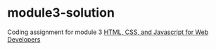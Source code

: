 # module3-solution
Coding assignment for module 3 [HTML, CSS, and Javascript for Web Developers](https://www.coursera.org/learn/html-css-javascript-for-web-developers)
